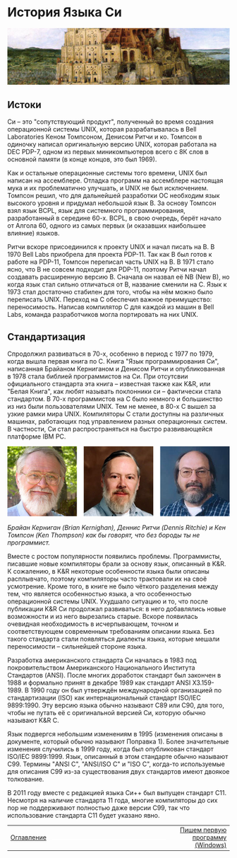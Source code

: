 # История Языка Си

![01](/LearnCinfo/Pictures/02_01.PNG)

## Истоки

Си – это "сопутствующий продукт", полученный во время создания операционной системы UNIX, которая разрабатывалась в Bell Laboratories Кеном Томпсоном, Денисом Ритчи и ко. Томпсон в одиночку написал оригинальную версию UNIX, которая работала на DEC PDP-7, одном из первых миникомпьютеров всего с 8К слов в основной памяти (в конце концов, это был 1969).

Как и остальные операционные системы того времени, UNIX был написан на ассемблере. Отладка программ на ассемблере настоящая мука и их проблематично улучшать, и UNIX не был исключением. Томпсон решил, что для дальнейшей разработки ОС необходим язык высокого уровня и придумал небольшой язык B. За основу Томпсон взял язык BCPL, язык для системного программирования, разработанный в середине 60-х. BCPL, в свою очередь, берёт начало от Алгола 60, одного из самых первых (и оказавших наибольшее влияние) языков.

Ритчи вскоре присоединился к проекту UNIX и начал писать на B. В 1970 Bell Labs приобрела для проекта PDP-11. Так как B был готов к работе на PDP-11, Томпсон переписал часть UNIX на B. В 1971 стало ясно, что B не совсем подходит для PDP-11, поэтому Ритчи начал создавать расширенную версию B. Сначала он назвал её NB (New B), но когда язык стал сильно отличаться от B, название сменили на C. Язык к 1973 стал достаточно стабилен для того, чтобы на нём можно было переписать UNIX. Переход на C обеспечил важное преимущество: переносимость. Написав компилятор C для каждой из машин в Bell Labs, команда разработчиков могла портировать на них UNIX.

## Стандартизация

Cпродолжил развиваться в 70-х, особенно в период с 1977 по 1979, когда вышла первая книга по C. Книга "Язык программирования Си", написанная Брайаном Керниганом и Денисом Ритчи и опубликованная в 1978 стала библией программистов на Си. При отсутсвии официального стандарта эта книга – известная также как K&R, или "Белая Книга", как любят называть поклонники си – фактически стала стандартом. В 70-х программистов на C было немного и большинство из низ были пользователями UNIX. Тем не менее, в 80-х C вышел за узкие рамки мира UNIX. Компиляторы C стали доступны на различных машинах, работающих под управлением разных операционных систем. В частности, Си стал распространяться на быстро развивающейся платформе IBM PC.

![01](/LearnCinfo/Pictures/02_02.jpg)

_Брайан Керниган (Brian Kernighan), Деннис Ритчи (Dennis Ritchie) и Кен Томпсон (Ken Thompson) как бы говорят, что без бороды ты не программист._

Вместе с ростом популярности появились проблемы. Программисты, писавшие новые компиляторы брали за основу язык, описанный в K&R. К сожалению, в K&R некоторые особенности языка были описаны расплывчато, поэтому компиляторы часто трактовали их на своё усмотрение. Кроме того, в книге не было чёткого разделения между тем, что является особенностью языка, а что особенностью операционной системы UNIX. Ухудшало ситуацию и то, что после публикации K&R Си продолжал развиваться: в него добавлялись новые возможности и из него вырезались старые. Вскоре появилась очевидная необходимость в исчерпывающем, точном и соответствующем современным требованиям описании языка. Без такого стандарта стали появляться диалекты языка, которые мешали переносимости – сильнейшей стороне языка.

Разработка американского стандарта Си началась в 1983 под покровительством Американского Национального Института Стандартов (ANSI). После многих доработок стандарт был закончен в 1988 и формально принят в декабре 1989 как стандарт ANSI X3.159-1989. В 1990 году он был утверждён международной организацией по стандартизации (ISO) как интернациональный стандарт ISO/IEC 9899:1990. Эту версию языка обычно называют C89 или C90, для того, чтобы не путать её с оригинальной версией Си, которую обычно называют K&R C.

Язык подвергся небольшим изменениям в 1995 (изменения описаны в документе, который обычно называют Поправка 1). Более значительные изменения случились в 1999 году, когда был опубликован стандарт ISO/IEC 9899:1999. Язык, описанный в этом стандарте обычно называют C99. Термины "ANSI C", "ANSI/ISO C" и "ISO C", когда-то используемые для описания C99 из-за существования двух стандартов имеют двоякое толкование.

В 2011 году вместе с редакцией языка Си++ был выпущен стандарт C11. Несмотря на наличие стандарта 11 года, многие компиляторы до сих пор не поддерживают полностью даже версии C99, так что использование стандарта С11 будет указано явно.

||||
|:-|:-:|-:|
[Оглавление](/LearnCinfo/README.md) | ![Вставка](/LearnCinfo/Pictures/000_000.PNG) | [Пишем первую программу (Windows)](/LearnCinfo/03_firststeps.md)